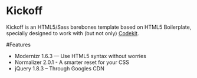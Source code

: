 Kickoff
=======

Kickoff is an HTML5/Sass barebones template based on HTML5 Boilerplate, specially designed to work with (but not only) [Codekit](http://incident57.com/codekit).

#Features
- Modernizr 1.6.3 — Use HTML5 syntax without worries
- Normalizer 2.0.1 - A smarter reset for your CSS
- jQuery 1.8.3 – Through Googles CDN